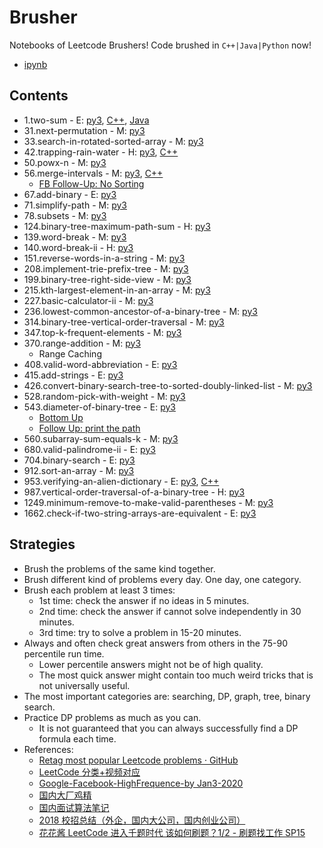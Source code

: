 # Brusher

Notebooks of Leetcode Brushers! Code brushed in `C++|Java|Python` now!

- [ipynb](./ipynb/contents.md)

## Contents

- 1.two-sum - E: [py3](https://raw.githubusercontent.com/novate/brusher/master/py/1.two-sum.py), [C++](./cpp/1.two-sum.cpp), [Java](./java/1.two-sum.java)
- 31.next-permutation - M: [py3](https://raw.githubusercontent.com/novate/brusher/master/py/next-permutation.py)
- 33.search-in-rotated-sorted-array - M: [py3](https://raw.githubusercontent.com/novate/brusher/master/py/33.search-in-rotated-sorted-array.py)
- 42.trapping-rain-water - H: [py3](https://raw.githubusercontent.com/novate/brusher/master/py/42.trapping-rain-water.py), [C++](./cpp/42.trapping-rain-water.cpp)
- 50.powx-n - M: [py3](https://raw.githubusercontent.com/novate/brusher/master/py/50.powx-n.py)
- 56.merge-intervals - M: [py3](https://raw.githubusercontent.com/novate/brusher/master/py/56.merge-intervals.py), [C++](./cpp/56.merge-intervals.cpp)
  - [FB Follow-Up: No Sorting](https://leetcode.com/problems/merge-intervals/discuss/355318/Fully-Explained-and-Clean-Interval-Tree-for-Facebook-Follow-Up-No-Sorting)
- 67.add-binary - E: [py3](https://raw.githubusercontent.com/novate/brusher/master/py/67.add-binary.py)
- 71.simplify-path - M: [py3](https://raw.githubusercontent.com/novate/brusher/master/py/71.simplify-path.py)
- 78.subsets - M: [py3](https://raw.githubusercontent.com/novate/brusher/master/py/78.subsets.py)
- 124.binary-tree-maximum-path-sum - H: [py3](https://raw.githubusercontent.com/novate/brusher/master/py/124.binary-tree-maximum-path-sum.py)
- 139.word-break - M: [py3](https://raw.githubusercontent.com/novate/brusher/master/py/139.word-break.py)
- 140.word-break-ii - H: [py3](https://raw.githubusercontent.com/novate/brusher/master/py/140.word-break-ii.py)
- 151.reverse-words-in-a-string - M: [py3](https://raw.githubusercontent.com/novate/brusher/master/py/151.reverse-words-in-a-string.py)
- 208.implement-trie-prefix-tree - M: [py3](https://raw.githubusercontent.com/novate/brusher/master/py/208.implement-trie-prefix-tree.py)
- 199.binary-tree-right-side-view - M: [py3](https://raw.githubusercontent.com/novate/brusher/master/py/199.binary-tree-right-side-view.py)
- 215.kth-largest-element-in-an-array - M: [py3](https://raw.githubusercontent.com/novate/brusher/master/py/215.kth-largest-element-in-an-array.py)
- 227.basic-calculator-ii - M: [py3](https://raw.githubusercontent.com/novate/brusher/master/py/227.basic-calculator-ii.py)
- 236.lowest-common-ancestor-of-a-binary-tree - M: [py3](https://raw.githubusercontent.com/novate/brusher/master/py/236.lowest-common-ancestor-of-a-binary-tree.py)
- 314.binary-tree-vertical-order-traversal - M: [py3](https://raw.githubusercontent.com/novate/brusher/master/py/314.binary-tree-vertical-order-traversal.py)
- 347.top-k-frequent-elements - M: [py3](https://raw.githubusercontent.com/novate/brusher/master/py/347.top-k-frequent-elements.py)
- 370.range-addition - M: [py3](https://raw.githubusercontent.com/novate/brusher/master/py/370.range-addition.py)
  - Range Caching
- 408.valid-word-abbreviation - E: [py3](https://raw.githubusercontent.com/novate/brusher/master/py/408.valid-word-abbreviation.py)
- 415.add-strings - E: [py3](https://raw.githubusercontent.com/novate/brusher/master/py/415.add-strings.py)
- 426.convert-binary-search-tree-to-sorted-doubly-linked-list - M: [py3](https://raw.githubusercontent.com/novate/brusher/master/py/426.convert-binary-search-tree-to-sorted-doubly-linked-list.py)
- 528.random-pick-with-weight - M: [py3](https://raw.githubusercontent.com/novate/brusher/master/py/528.random-pick-with-weight.py)
- 543.diameter-of-binary-tree - E: [py3](https://raw.githubusercontent.com/novate/brusher/master/py/543.diameter-of-binary-tree.py)
  - [Bottom Up](https://bit.ly/3A5nN6M)
  - [Follow Up: print the path](https://leetcode.com/problems/diameter-of-binary-tree/solution/960891)
- 560.subarray-sum-equals-k - M: [py3](https://raw.githubusercontent.com/novate/brusher/master/py/560.subarray-sum-equals-k.py)
- 680.valid-palindrome-ii - E: [py3](https://raw.githubusercontent.com/novate/brusher/master/py/680.valid-palindrome-ii.py)
- 704.binary-search - E: [py3](https://raw.githubusercontent.com/novate/brusher/master/py/704.binary-search.py)
- 912.sort-an-array - M: [py3](https://raw.githubusercontent.com/novate/brusher/master/py/912.sort-an-array.py)
- 953.verifying-an-alien-dictionary - E: [py3](https://raw.githubusercontent.com/novate/brusher/master/py/953.verifying-an-alien-dictionary.py), [C++](./cpp/953.verifying-an-alien-dictionary.cpp)
- 987.vertical-order-traversal-of-a-binary-tree - H: [py3](https://raw.githubusercontent.com/novate/brusher/master/py/987.vertical-order-traversal-of-a-binary-tree.py)
- 1249.minimum-remove-to-make-valid-parentheses - M: [py3](https://raw.githubusercontent.com/novate/brusher/master/py/1249.minimum-remove-to-make-valid-parentheses.py)
- 1662.check-if-two-string-arrays-are-equivalent - E: [py3](https://raw.githubusercontent.com/novate/brusher/master/py/1662.check-if-two-string-arrays-are-equivalent.py)

## Strategies

- Brush the problems of the same kind together.
- Brush different kind of problems every day. One day, one category.
- Brush each problem at least 3 times:
  - 1st time: check the answer if no ideas in 5 minutes.
  - 2nd time: check the answer if cannot solve independently in 30 minutes.
  - 3rd time: try to solve a problem in 15-20 minutes.
- Always and often check great answers from others in the 75-90 percentile run time.
  - Lower percentile answers might not be of high quality.
  - The most quick answer might contain too much weird tricks that is not universally useful.
- The most important categories are: searching, DP, graph, tree, binary search.
- Practice DP problems as much as you can.
  - It is not guaranteed that you can always successfully find a DP formula each time.
- References:
  - [Retag most popular Leetcode problems · GitHub](https://gist.github.com/Windsooon/e663358a6be45a93af2665206c4d4ae9)
  - [LeetCode 分类+视频对应](https://docs.google.com/spreadsheets/d/1HV-iKgYJL4DpSOX1M-HcYG1cmz5CQxoduLOdEoTnIXo)
  - [Google-Facebook-HighFrequence-by Jan3-2020](https://docs.google.com/spreadsheets/d/1WUgkdKxoqkyU5DPEaXenZgDHbLzEUXs5q5IPNZKD54A/edit?usp=sharing)
  - [国内大厂鸡精](https://github.com/imhuay/Algorithm_Interview_Notes-Chinese)
  - [国内面试算法笔记](https://github.com/imhuay/Algorithm_for_Interview-Chinese)
  - [2018 校招总结（外企，国内大公司，国内创业公司）](https://www.nowcoder.com/discuss/52516)
  - [花花酱 LeetCode 进入千题时代 该如何刷题？1/2 - 刷题找工作 SP15](https://www.youtube.com/watch?v=NdWYxz3izH4)
